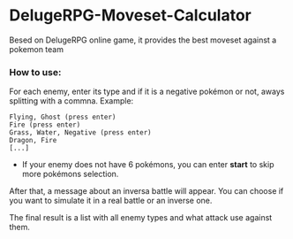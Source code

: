 # DelugeRPG-Moveset-Calculator
Besed on DelugeRPG online game, it provides the best moveset against a pokemon team

### How to use:
For each enemy, enter its type and if it is a negative pokémon or not, aways splitting with a commna.
Example:

```
Flying, Ghost (press enter)
Fire (press enter)
Grass, Water, Negative (press enter)
Dragon, Fire
[...]
```

* If your enemy does not have 6 pokémons, you can enter **start** to skip more pokémons selection.

After that, a message about an inversa battle will appear. You can choose if you want to simulate it in a real battle or an inverse one.

The final result is a list with all enemy types and what attack use against them.

